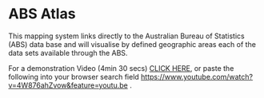 # ABS Atlas
This mapping system links directly to the Australian Bureau of Statistics (ABS) data base and will visualise by defined geographic areas each of the data sets available through the ABS.

For a demonstration Video (4min 30 secs) [CLICK HERE](https://www.youtube.com/watch?v=4W876ahZvow&feature=youtu.be), or paste the following into your browser search field https://www.youtube.com/watch?v=4W876ahZvow&feature=youtu.be .
